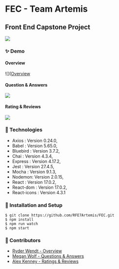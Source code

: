 # FEC - Team Artemis
## Front End Capstone Project
![](https://cdn.kapwing.com/final_61d9c8a47884a600c732eb6a_735921.gif)
### ✨ Demo
#### Overview
![]([Overview](https://i.imgur.com/9MfEyf6.gif)
#### Question & Answers
![](https://i.imgur.com/Pz88QQg.gif)
#### Rating & Reviews
![](https://i.imgur.com/JQVwjKD.gif)
### 🧪 Technologies
* Axios : Version 0.24.0,
* Babel : Version 5.65.0,
* Bluebird : Version 3.7.2,
* Chai : Version 4.3.4,
* Express : Version 4.17.2,
* Jest : Version 27.4.5,
* Mocha : Version 9.1.3,
* Nodemon: Version 2.0.15,
* React : Version 17.0.2,
* React-dom : Version 17.0.2,
* React-icons : Version 4.3.1

### 🚀 Installation and Setup
```
$ git clone https://github.com/RFE7Artemis/FEC.git
$ npm install
$ npm run watch
$ npm start
```
### 🤝 Contributors
- [Ryder Wendt - Overview](https://www.linkedin.com/in/ryderw/)
- [Megan Wolf - Questions & Answers](https://www.linkedin.com/in/megan-wolf-30557046/)
- [Alex Kenney - Ratings & Reviews](www.linkedin.com/in/dareitus)

